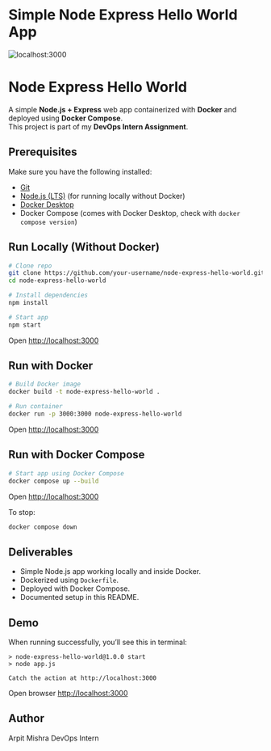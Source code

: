 # Simple Node Express Hello World App


![localhost:3000](/public/images/localhost_3000.png?raw=true "Node & Express")


# Node Express Hello World 

A simple **Node.js + Express** web app containerized with **Docker** and deployed using **Docker Compose**.  
This project is part of my **DevOps Intern Assignment**.


##  Prerequisites
Make sure you have the following installed:
- [Git](https://git-scm.com/downloads)
- [Node.js (LTS)](https://nodejs.org/) (for running locally without Docker)
- [Docker Desktop](https://www.docker.com/products/docker-desktop/)  
- Docker Compose (comes with Docker Desktop, check with `docker compose version`)



## Run Locally (Without Docker)
```bash
# Clone repo
git clone https://github.com/your-username/node-express-hello-world.git
cd node-express-hello-world

# Install dependencies
npm install

# Start app
npm start
````

 Open [http://localhost:3000](http://localhost:3000)



## Run with Docker

```bash
# Build Docker image
docker build -t node-express-hello-world .

# Run container
docker run -p 3000:3000 node-express-hello-world
```

 Open [http://localhost:3000](http://localhost:3000)



##  Run with Docker Compose

```bash
# Start app using Docker Compose
docker compose up --build
```

Open [http://localhost:3000](http://localhost:3000)

To stop:

```bash
docker compose down
```


##  Deliverables

* Simple Node.js app working locally and inside Docker.
* Dockerized using `Dockerfile`.
* Deployed with Docker Compose.
* Documented setup in this README.



##  Demo

When running successfully, you’ll see this in terminal:

```
> node-express-hello-world@1.0.0 start
> node app.js

Catch the action at http://localhost:3000
```

Open browser  [http://localhost:3000](http://localhost:3000)



##  Author

Arpit Mishra
DevOps Intern



